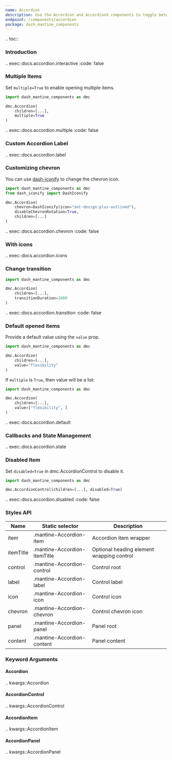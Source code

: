 ```yaml
---
name: Accordion
description: Use the Accordion and AccordionX components to toggle between hiding and showing large amount of content.
endpoint: /components/accordion
package: dash_mantine_components
---
```


.. toc::

### Introduction

.. exec::docs.accordion.interactive
    :code: false

### Multiple Items

Set `multiple=True` to enable opening multiple items.

```python
import dash_mantine_components as dmc

dmc.Accordion(
    children=[...],
    multiple=True
)
```

.. exec::docs.accordion.multiple
    :code: false

### Custom Accordion Label

.. exec::docs.accordion.label

### Customizing chevron

You can use [dash-iconify](/dash-iconify) to change the chevron icon.

```python
import dash_mantine_components as dmc
from dash_iconify import DashIconify

dmc.Accordion(
    chevron=DashIconify(icon="ant-design:plus-outlined"),
    disableChevronRotation=True,
    children=[...]
)
```

.. exec::docs.accordion.chevron
    :code: false

### With icons

.. exec::docs.accordion.icons

### Change transition

```python
import dash_mantine_components as dmc

dmc.Accordion(
    children=[...],
    transitionDuration=1000
)
```

.. exec::docs.accordion.transition
    :code: false

### Default opened items

Provide a default value using the `value` prop.

```python
import dash_mantine_components as dmc

dmc.Accordion(
    children=[...],
    value="flexibility"
)
```

If `multiple` is `True`, then value will be a list:

```python
import dash_mantine_components as dmc

dmc.Accordion(
    children=[...],
    value=["flexibility", ]
)
```

.. exec::docs.accordion.default

### Callbacks and State Management

.. exec::docs.accordion.state

### Disabled Item

Set `disabled=True` in dmc.AccordionControl to disable it. 

```python
import dash_mantine_components as dmc

dmc.AccordionControl(children=[...], disabled=True)
```

.. exec::docs.accordion.disabled
    :code: false

### Styles API

| Name      | Static selector              | Description                               |
|-----------|------------------------------|-------------------------------------------|
| item      | .mantine-Accordion-item      | Accordion item wrapper                    |
| itemTitle | .mantine-Accordion-itemTitle | Optional heading element wrapping control |
| control   | .mantine-Accordion-control   | Control root                              |
| label     | .mantine-Accordion-label     | Control label                             |
| icon      | .mantine-Accordion-icon      | Control icon                              |
| chevron   | .mantine-Accordion-chevron   | Control chevron icon                      |
| panel     | .mantine-Accordion-panel     | Panel root                                |
| content   | .mantine-Accordion-content   | Panel content                             |

### Keyword Arguments

#### Accordion

.. kwargs::Accordion

#### AccordionControl

.. kwargs::AccordionControl

#### AccordionItem

.. kwargs::AccordionItem

#### AccordionPanel

.. kwargs::AccordionPanel
